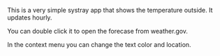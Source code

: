 This is a very simple systray app that shows the temperature outside. It updates hourly.

You can double click it to open the forecase from weather.gov.

In the context menu you can change the text color and location.